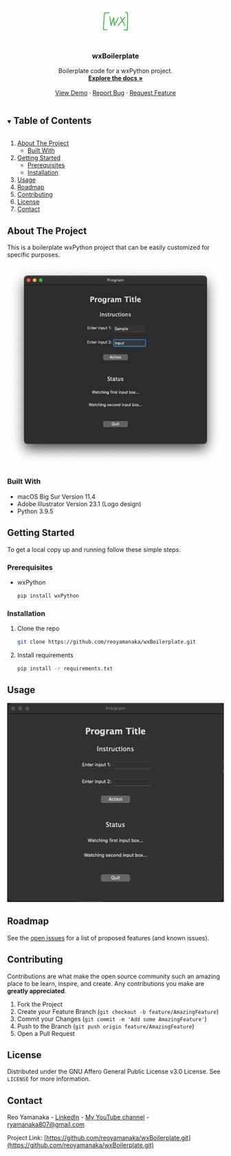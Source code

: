 <!--
*** Thanks for checking out this project. If you have a suggestion
*** that would make this better, please fork the repo and create a pull request
*** or simply open an issue with the tag "enhancement".
***
-->


<!-- PROJECT LOGO -->
<br />
<p align="center">
  <a href="https://github.com/reoyamanaka/wxBoilerplate.git">
    <img src="images/wxBoilerplate.gif" alt="Logo" width="80" height="80">
  </a>

  <h3 align="center">wxBoilerplate</h3>

  <p align="center">
    Boilerplate code for a wxPython project.
    <br />
    <a href="https://github.com/reoyamanaka/wxBoilerplate"><strong>Explore the docs »</strong></a>
    <br />
    <br />
    <a href="#usage">View Demo</a>
    ·
    <a href="https://github.com/reoyamanaka/wxBoilerplate/issues">Report Bug</a>
    ·
    <a href="https://github.com/reoyamanaka/wxBoilerplate/issues">Request Feature</a>
  </p>
</p>


<!-- TABLE OF CONTENTS -->
<details open="open">
  <summary><h2 style="display: inline-block">Table of Contents</h2></summary>
  <ol>
    <li>
      <a href="#about-the-project">About The Project</a>
      <ul>
        <li><a href="#built-with">Built With</a></li>
      </ul>
    </li>
    <li>
      <a href="#getting-started">Getting Started</a>
      <ul>
        <li><a href="#prerequisites">Prerequisites</a></li>
        <li><a href="#installation">Installation</a></li>
      </ul>
    </li>
    <li><a href="#usage">Usage</a></li>
    <li><a href="#roadmap">Roadmap</a></li>
    <li><a href="#contributing">Contributing</a></li>
    <li><a href="#license">License</a></li>
    <li><a href="#contact">Contact</a></li>
  </ol>
</details>



<!-- ABOUT THE PROJECT -->
## About The Project

This is a boilerplate wxPython project that can be easily customized for specific purposes.

<p align="left">
  <img src="images/0.png" />
</p>

### Built With

* macOS Big Sur Version 11.4
* Adobe Illustrator Version 23.1 (Logo design)
* Python 3.9.5

<!-- GETTING STARTED -->
## Getting Started

To get a local copy up and running follow these simple steps.

### Prerequisites

* wxPython
  ```sh
  pip install wxPython
  ```

### Installation

1. Clone the repo
   ```sh
   git clone https://github.com/reoyamanaka/wxBoilerplate.git
   ```
2. Install requirements
   ```sh
   pip install -r requirements.txt
   ```


<!-- USAGE -->
## Usage

![](images/demo.gif)


<!-- ROADMAP -->
## Roadmap

See the [open issues](https://github.com/reoyamanaka/wxBoilerplate/issues) for a list of proposed features (and known issues).



<!-- CONTRIBUTING -->
## Contributing

Contributions are what make the open source community such an amazing place to be learn, inspire, and create. Any contributions you make are **greatly appreciated**.

1. Fork the Project
2. Create your Feature Branch (`git checkout -b feature/AmazingFeature`)
3. Commit your Changes (`git commit -m 'Add some AmazingFeature'`)
4. Push to the Branch (`git push origin feature/AmazingFeature`)
5. Open a Pull Request



<!-- LICENSE -->
## License

Distributed under the GNU Affero General Public License v3.0 License. See `LICENSE` for more information.


<!-- CONTACT -->
## Contact

Reo Yamanaka - [LinkedIn](https://www.linkedin.com/in/reo-yamanaka-7a2289119/) - [My YouTube channel](https://www.youtube.com/channel/UCBwqp_MEM2XcSnq7kRvOB3A) - ryamanaka807@gmail.com

Project Link: [https://github.com/reoyamanaka/wxBoilerplate.git](https://github.com/reoyamanaka/wxBoilerplate.git)
